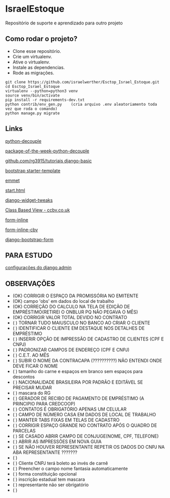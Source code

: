 # IsraelEstoque
Repositório de suporte e aprendizado para outro projeto

## Como rodar o projeto?

* Clone esse repositório.
* Crie um virtualenv.
* Ative o virtualenv.
* Instale as dependencias.
* Rode as migrações.

```
git clone https://github.com/israelwerther/Esctop_Israel_Estoque.git
cd Esctop_Israel_Estoque
virtualenv --python=python3 venv
source venv/bin/activate
pip install -r requirements-dev.txt
python contrib/env_gen.py    (cria arquivo .env aleatoriamento toda vez que roda o comando)
python manage.py migrate
```

## Links

[python-decouple](https://github.com/henriquebastos/python-decouple)

[package-of-the-week-python-decouple](https://simpleisbetterthancomplex.com/2015/11/26/package-of-the-week-python-decouple.html)

[github.com/rg3915/tutoriais django-basic](https://github.com/rg3915/tutoriais/tree/master/django-basic)

[bootstrap starter-template](https://getbootstrap.com/docs/4.4/getting-started/introduction/#starter-template)

[emmet](https://emmet.io/)

[start.html](https://github.com/JTruax/bootstrap-starter-template/blob/master/template/start.html)

[django-widget-tweaks](https://github.com/jazzband/django-widget-tweaks)

[Class Based View - ccbv.co.uk](https://ccbv.co.uk/)

[form-inline](http://felipefrizzo.github.io/post/form-inline/)

[form-inline-cbv](http://felipefrizzo.github.io/post/form-inline-cbv/)

[django-bootstrap-form](https://django-bootstrap-form.readthedocs.io/en/latest/)


## PARA ESTUDO 
[configurações do django admin](https://books.agiliq.com/projects/django-admin-cookbook/en/latest/introduction.html)

## OBSERVAÇÕES

<!-- PENDENCIAS -->
* (OK) CORRIGIR O ESPAÇO DA PROMISSÓRIA NO EMITENTE
* (OK) campo 'obs' em dados do local de trabalho
* (OK) CORREÇÃO DO CALCULO NA TELA DE EDIÇÃO DE EMPRÉSTIMO(RETIREI O ONBLUR PQ NÃO PEGAVA O MÊS)
* (OK) CORRIGIR VALOR TOTAL DEVIDO NO CONTRATO
* (  ) TORNAR TUDO MAIUSCULO NO BANCO AO CRIAR O CLIENTE
* (  ) IDENTIFICAR O CLIENTE EM DESTAQUE NOS DETALHES DE EMPRÉSTIMO
* (  ) INSERIR OPÇÃO DE IMPRESSÃO DE CADASTRO DE CLIENTES (CPF E CNPJ)
* (  ) PADRONIZAR CAMPOS DE ENDEREÇO (CPF E CNPJ)
* (  ) C.E.T. AO MÊS 
* (  ) SUBIR O NOME DA CONTRACAPA  (??????????) NÃO ENTENDI ONDE DEVE FICAR O NOME
* (  ) tamanho do carne e espaços em branco sem espaços para descontos
* (  ) NACIONALIDADE BRASILEIRA POR PADRÃO E EDITÁVEL SE PRECISAR MUDAR
* (  ) mascara do RG
* (  ) GERADOR DE RECIBO DE PAGAMENTO DE EMPRÉSTIMO (A PRINCIPIO PARA CREDCOOP)
* (  ) CONTATOS É OBRIGATÓRIO APENAS UM CELULAR
* (  ) CAMPO DE NÚMERO CASA EM DADOS DE LOCAL DE TRABALHO
* (  ) MANTER TABS FIXAS EM TELAS DE CADASTRO
* (  ) CORRIGIR ESPAÇO GRANDE NO CONTRATO APÓS O QUADRO DE PARCELAS
* (  ) SE CASADO ABRIR CAMPO DE CONJUGE(NOME, CPF, TELEFONE)
* (  ) ABRIR AS IMPRESSÕES EM NOVA GUIA
* (  ) SE NÃO HOUVER REPRESENTANTE REPETIR OS DADOS DO CNPJ NA ABA REPRESENTANTE ???????
* (  ) 
* (  ) Cliente CNPJ terá boleto ao invés de carnê
* (  ) Preencher o campo nome fantasia automaticamente
* (  ) forma constituição opcional
* (  ) inscrição estadual tem mascara
* (  ) representante não ser obrigatório
* (  )



